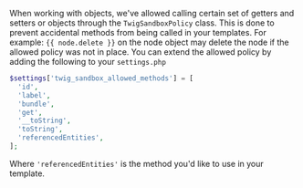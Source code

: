 When working with objects, we've allowed calling certain set of getters and setters or objects through the `TwigSandboxPolicy` class. This is done to prevent accidental methods from being called in your templates. For example: `{{ node.delete }}` on the node object may delete the node if the allowed policy was not in place. You can extend the allowed policy by adding the following to your `settings.php`

```php
$settings['twig_sandbox_allowed_methods'] = [
  'id',
  'label',
  'bundle',
  'get',
  '__toString',
  'toString',
  'referencedEntities',
];
```

Where `'referencedEntities'` is the method you'd like to use in your template.